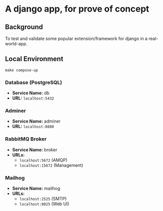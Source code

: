 # A django app, for prove of concept

## Background

To test and validate some popular extension/framework for django in a real-world-app.


## Local Environment

```shell
make compose-up
```

### Database (PostgreSQL)
- **Service Name:** db
- **URL:** `localhost:5432`

### Adminer
- **Service Name:** adminer
- **URL:** `localhost:8080`

### RabbitMQ Broker
- **Service Name:** broker
- **URLs:**
  - `localhost:5672` (AMQP)
  - `localhost:15672` (Management)

### Mailhog
- **Service Name:** mailhog
- **URLs:**
  - `localhost:2525` (SMTP)
  - `localhost:8025` (Web UI)